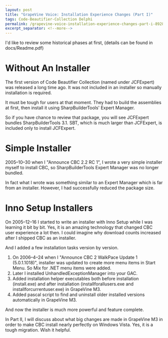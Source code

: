 ```yaml
---
layout: post
title: "GrapeVine Voice: Installation Experience Changes (Part I)"
tags: Code-Beautifier-Collection Delphi
permalink: /grapevine-voice-installation-experience-changes-part-i-8928cd2e56a3
excerpt_separator: <!--more-->
---
```

I'd like to review some historical phases at first, (details can be found in docs/Readme.pdf)
<!--more-->

# Without An Installer

The first version of Code Beautifier Collection (named under JCFExpert) was released a long time ago. It was not included in an installer so manually installation is required.

It must be tough for users at that moment. They had to build the assemblies at first, then install it using SharpBuilderTools' Expert Manager.

So if you have chance to review that package, you will see JCFExpert bundles SharpBuilderTools 3.1. SBT, which is much larger than JCFExpert, is included only to install JCFExpert.

# Simple Installer

2005–10–30 when I "Announce CBC 2.2 RC 1", I wrote a very simple installer myself to install CBC, so SharpBuilderTools Expert Manager was no longer bundled.

In fact what I wrote was something similar to an Expert Manager which is far from an installer. However, I had successfully reduced the package size.

# Inno Setup Installers

On 2005–12–16 I started to write an installer with Inno Setup while I was learning it bit by bit. Yes, it is an amazing technology that changed CBC user experience a lot then. I could imagine why download counts increased after I shipped CBC as an installer.

And I added a few installation tasks version by version.

1. On 2006–4–24 when I "Announce CBC 2 WalkPace Update 1 (5.0.1.1018)", installer was updated to create more menu items in Start Menu. So Mix for .NET menu items were added.
1. Later I installed UnhandledExceptionManager into your GAC.
1. Added installation helper executables both before installation (install.exe) and after installation (installforallusers.exe and installforcurrentuser.exe) in GrapeVine M3.
1. Added pascal script to find and uninstall older installed versions automatically in GrapeVine M3.

And now the installer is much more powerful and feature complete.

In Part II, I will discuss about what big changes are made in GrapeVine M3 in order to make CBC install nearly perfectly on Windows Vista. Yes, it is a tough migration. Wish it helpful.
